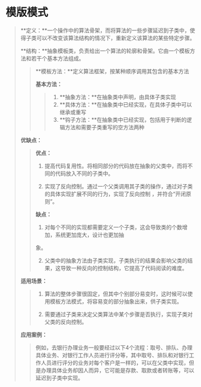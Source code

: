 

# 模版模式

> **定义：**一个操作中的算法骨架，而将算法的一些步骤延迟到子类中，使得子类可以不改变该算法结构的情况下，重新定义该算法的某些特定步骤。
>
> **结构：**抽象模板类，负责给出一个算法的轮廓和骨架。它由一个模板方法和若干个基本方法组成。 
>
> > **模板方法：**定义算法框架，按某种顺序调用其包含的基本方法
> >
> > **基本方法：**
> >
> > > 1. **抽象方法：**在抽象类中声明，由具体子类实现
> > > 2. **具体方法：**在抽象类中已经实现，在具体子类中可以继承或重写
> > > 3. **钩子方法：**在抽象类中已经实现，包括用于判断的逻辑方法和需要子类重写的空方法两种
>
> **优缺点：**
>
> > **优点：**
> >
> > 1. 提高代码复用性。将相同部分的代码放在抽象的父类中，而将不同的代码放入不同的子类中。
> >
> > 2. 实现了反向控制。通过一个父类调用其子类的操作，通过对子类的具体实现扩展不同的行为，实现了反向控制 ，并符合“开闭原则”。
> >
> > **缺点：**
> >
> > 1. 对每个不同的实现都需要定义一个子类，这会导致类的个数增加，系统更加庞大，设计也更加抽
> >
> > 象。
> >
> > 2. 父类中的抽象方法由子类实现，子类执行的结果会影响父类的结果，这导致一种反向的控制结构，它提高了代码阅读的难度。
>
> **适用场景：**
>
> > 1. 算法的整体步骤很固定，但其中个别部分易变时，这时候可以使用模板方法模式，将容易变的部分抽象出来，供子类实现。
> >
> > 2. 需要通过子类来决定父类算法中某个步骤是否执行，实现子类对父类的反向控制。
>
> **应用案例：**
>
> > 例如，去银行办理业务一般要经过以下4个流程：取号、排队、办理具体业务、对银行工作人员进行评分等，其中取号、排队和对银行工作人员进行评分的业务对每个客户是一样的，可以在父类中实现，但是办理具体业务却因人而异，它可能是存款、取款或者转账等，可以延迟到子类中实现。
> >